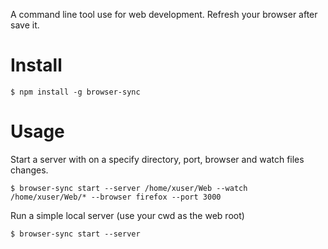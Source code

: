 A command line tool use for web development. Refresh your browser after save it.

# Install

`$ npm install -g browser-sync`

# Usage

Start a server with on a specify directory, port, browser and watch files changes.

`$ browser-sync start --server /home/xuser/Web --watch /home/xuser/Web/* --browser firefox --port 3000`

Run a simple local server (use your cwd as the web root)

`$ browser-sync start --server`
